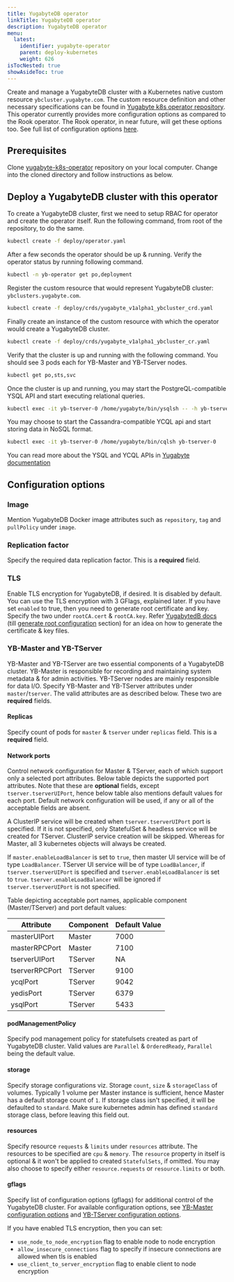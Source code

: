 ```yaml
---
title: YugabyteDB operator
linkTitle: YugabyteDB operator
description: YugabyteDB operator
menu:
  latest:
    identifier: yugabyte-operator
    parent: deploy-kubernetes
    weight: 626
isTocNested: true
showAsideToc: true
---
```

Create and manage a YugabyteDB cluster with a Kubernetes native custom resource `ybcluster.yugabyte.com`. The custom resource definition and other necessary specifications can be found in [Yugabyte k8s operator repository](https://github.com/yugaByte/yugabyte-k8s-operator/). This operator currently provides more configuration options as compared to the Rook operator. The Rook operator, in near future, will get these options too. See full list of configuration options [here](#Configuration-options).

## Prerequisites

Clone [yugabyte-k8s-operator](https://github.com/yugaByte/yugabyte-k8s-operator/) repository on your local computer. Change into the cloned directory and follow instructions as below.

## Deploy a YugabyteDB cluster with this operator

To create a YugabyteDB cluster, first we need to setup RBAC for operator and create the operator itself. Run the following command, from root of the repository, to do the same.

```sh
kubectl create -f deploy/operator.yaml
```

After a few seconds the operator should be up & running. Verify the operator status by running following command.

```sh
kubectl -n yb-operator get po,deployment
```

Register the custom resource that would represent YugabyteDB cluster: `ybclusters.yugabyte.com`.

```sh
kubectl create -f deploy/crds/yugabyte_v1alpha1_ybcluster_crd.yaml
```

Finally create an instance of the custom resource with which the operator would create a YugabyteDB cluster.

```sh
kubectl create -f deploy/crds/yugabyte_v1alpha1_ybcluster_cr.yaml
```

Verify that the cluster is up and running with the following command. You should see 3 pods each for YB-Master and YB-TServer nodes.

```sh
kubectl get po,sts,svc
```

Once the cluster is up and running, you may start the PostgreQL-compatible YSQL API and start executing relational queries.

```sh
kubectl exec -it yb-tserver-0 /home/yugabyte/bin/ysqlsh -- -h yb-tserver-0 --echo-queries
```

You may choose to start the Cassandra-compatible YCQL api and start storing data in NoSQL format.

```sh
kubectl exec -it yb-tserver-0 /home/yugabyte/bin/cqlsh yb-tserver-0
```

You can read more about the YSQL and YCQL APIs in [Yugabyte documentation](https://docs.yugabyte.com/latest/api/)

## Configuration options

### Image

Mention YugabyteDB Docker image attributes such as `repository`, `tag` and `pullPolicy` under `image`.

### Replication factor

Specify the required data replication factor. This is a **required** field.

### TLS

Enable TLS encryption for YugabyteDB, if desired. It is disabled by default. You can use the TLS encryption with 3 GFlags, explained later. If you have set `enabled` to true, then you need to generate root certificate and key. Specify the two under `rootCA.cert` & `rootCA.key`. Refer [YugabytedB docs](https://docs.yugabyte.com/latest/secure/tls-encryption/prepare-nodes/#create-the-openssl-ca-configuration) (till [generate root configuration](https://docs.yugabyte.com/latest/secure/tls-encryption/prepare-nodes/#generate-root-configuration) section) for an idea on how to generate the certificate & key files.

### YB-Master and YB-TServer

YB-Master and YB-TServer are two essential components of a YugabyteDB cluster. YB-Master is responsible for recording and maintaining system metadata & for admin activities. YB-TServer nodes are mainly responsible for data I/O.
Specify YB-Master and YB-TServer attributes under `master`/`tserver`. The valid attributes are as described below. These two are **required** fields.

#### Replicas

Specify count of pods for `master` & `tserver` under `replicas` field. This is a **required** field.

#### Network ports

Control network configuration for Master & TServer, each of which support only a selected port attributes. Below table depicts the supported port attributes.
Note that these are **optional** fields, except `tserver.tserverUIPort`, hence below table also mentions default values for each port. Default network configuration will be used, if any or all of the acceptable fields are absent.

A ClusterIP service will be created when `tserver.tserverUIPort` port is specified. If it is not specified, only StatefulSet & headless service will be created for TServer. ClusterIP service creation will be skipped. Whereas for Master, all 3 kubernetes objects will always be created.

If `master.enableLoadBalancer` is set to `true`, then master UI service will be of type `LoadBalancer`. TServer UI service will be of type `LoadBalancer`, if `tserver.tserverUIPort` is specified and `tserver.enableLoadBalancer` is set to `true`. `tserver.enableLoadBalancer` will be ignored if `tserver.tserverUIPort` is not specified.

Table depicting acceptable port names, applicable component (Master/TServer) and port default values:

| Attribute      | Component | Default Value |
| -------------- | --------- | ------------- |
| masterUIPort   | Master    | 7000          |
| masterRPCPort  | Master    | 7100          |
| tserverUIPort  | TServer   | NA            |
| tserverRPCPort | TServer   | 9100          |
| ycqlPort       | TServer   | 9042          |
| yedisPort      | TServer   | 6379          |
| ysqlPort       | TServer   | 5433          |

#### podManagementPolicy

Specify pod management policy for statefulsets created as part of YugabyteDB cluster. Valid values are `Parallel` & `OrderedReady`, `Parallel` being the default value.

#### storage

Specify storage configurations viz. Storage `count`, `size` & `storageClass` of volumes. Typically 1 volume per Master instance is sufficient, hence Master has a default storage count of `1`. If storage class isn't specified, it will be defaulted to `standard`. Make sure kubernetes admin has defined `standard` storage class, before leaving this field out.

#### resources

Specify resource `requests` & `limits` under `resources` attribute. The resources to be specified are `cpu` & `memory`. The `resource` property in itself is optional & it won't be applied to created `StatefulSets`, if omitted. You may also choose to specify either `resource.requests` or `resource.limits` or both.

#### gflags

Specify list of configuration options (gflags) for additional control of the YugabyteDB cluster. For available configuration options, see [YB-Master configuration options](../../../reference/configuration/yb-master) and [YB-TServer configuration options](../../../reference/configuration/yb-tserver/).

If you have enabled TLS encryption, then you can set:
- `use_node_to_node_encryption` flag to enable node to node encryption
- `allow_insecure_connections` flag to specify if insecure connections are allowed when tls is enabled
- `use_client_to_server_encryption` flag to enable client to node encryption
